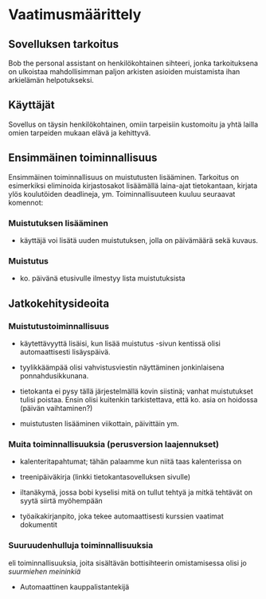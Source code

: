 # Vaatimusmäärittely

## Sovelluksen tarkoitus

Bob the personal assistant on henkilökohtainen sihteeri, jonka tarkoituksena on ulkoistaa mahdollisimman paljon arkisten asioiden muistamista ihan arkielämän helpotukseksi.

## Käyttäjät

Sovellus on täysin henkilökohtainen, omiin tarpeisiin kustomoitu ja yhtä lailla omien tarpeiden mukaan elävä ja kehittyvä.

## Ensimmäinen toiminnallisuus

Ensimmäinen toiminnallisuus on muistutusten lisääminen. Tarkoitus on esimerkiksi eliminoida kirjastosakot lisäämällä laina-ajat tietokantaan, kirjata ylös koulutöiden deadlineja, ym. Toiminnallisuuteen kuuluu seuraavat komennot:

### Muistutuksen lisääminen

* käyttäjä voi lisätä uuden muistutuksen, jolla on päivämäärä sekä kuvaus.

### Muistutus

* ko. päivänä etusivulle ilmestyy lista muistutuksista

## Jatkokehitysideoita

### Muistutustoiminnallisuus
 
 * käytettävyyttä lisäisi, kun lisää muistutus -sivun kentissä olisi automaattisesti lisäyspäivä.

 * tyylikkäämpää olisi vahvistusviestin näyttäminen jonkinlaisena ponnahdusikkunana.

 * tietokanta ei pysy tällä järjestelmällä kovin siistinä; vanhat muistutukset tulisi poistaa. Ensin olisi kuitenkin tarkistettava, että ko. asia on hoidossa (päivän vaihtaminen?)

 * muistutusten lisääminen viikottain, päivittäin ym.

 ### Muita toiminnallisuuksia (perusversion laajennukset)

 * kalenteritapahtumat; tähän palaamme kun niitä taas kalenterissa on

 * treenipäiväkirja (linkki tietokantasovelluksen sivulle)

 * iltanäkymä, jossa bobi kyselisi mitä on tullut tehtyä ja mitkä tehtävät on syytä siirtä myöhempään

 * työaikakirjanpito, joka tekee automaattisesti kurssien vaatimat dokumentit

### Suuruudenhulluja toiminnallisuuksia

eli toiminnallisuuksia, joita sisältävän bottisihteerin omistamisessa olisi jo *suurmiehen meininkiä*

* Automaattinen kauppalistantekijä
